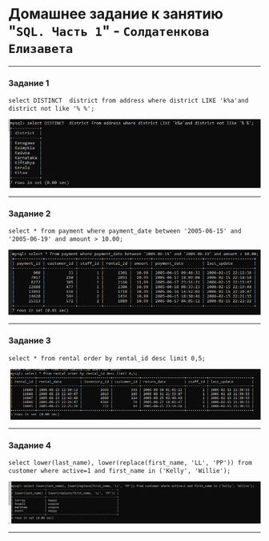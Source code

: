 # Домашнее задание к занятию "`SQL. Часть 1`" - `Солдатенкова Елизавета`

---

### Задание 1

```
select DISTINCT  district from address where district LIKE 'k%a'and district not like '% %';
```

![1](https://github.com/lizaMosiyash/12-03/blob/master/screenshots/1.PNG)


---

### Задание 2

```
select * from payment where payment_date between '2005-06-15' and '2005-06-19' and amount > 10.00;
```

![2](https://github.com/lizaMosiyash/12-03/blob/master/screenshots/2.PNG)


---

### Задание 3

```
select * from rental order by rental_id desc limit 0,5;
```

![3](https://github.com/lizaMosiyash/12-03/blob/master/screenshots/3.PNG)


---

### Задание 4

```
select lower(last_name), lower(replace(first_name, 'LL', 'PP')) from customer where active=1 and first_name in ('Kelly', 'Willie');
```

![4](https://github.com/lizaMosiyash/12-03/blob/master/screenshots/4.PNG)


---

